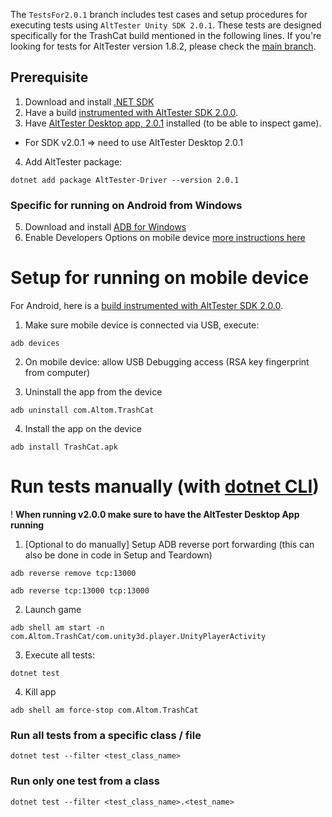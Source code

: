 The `TestsFor2.0.1` branch includes test cases and setup procedures for executing tests using `AltTester Unity SDK 2.0.1`. These tests are designed specifically for the TrashCat build mentioned in the following lines. If you're looking for tests for AltTester version 1.8.2, please check the [main branch](https://github.com/alttester/EXAMPLES-TrashCat-Tests/tree/main).

## Prerequisite

1. Download and install [.NET SDK](https://dotnet.microsoft.com/en-us/download)
2. Have a build [instrumented with AltTester SDK 2.0.0](https://alttester.com/app/uploads/AltTester/TrashCat/TrashCatStandAlone2FNoTutorial.zip).
3. Have [AltTester Desktop app, 2.0.1](https://alttester.com/alttester/#pricing) installed (to be able to inspect game).
- For SDK v2.0.1 => need to use AltTester Desktop 2.0.1
4. Add AltTester package:
```
dotnet add package AltTester-Driver --version 2.0.1
```

### Specific for running on Android from Windows
5. Download and install [ADB for Windows](https://dl.google.com/android/repository/platform-tools-latest-windows.zip)
6. Enable Developers Options on mobile device [more instructions here](https://www.xda-developers.com/install-adb-windows-macos-linux/)

# Setup for running on mobile device
For Android, here is a [build instrumented with AltTester SDK 2.0.0](https://alttester.com/app/uploads/AltTester/TrashCat/TrashCatAndroid2NoTutorial.zip).

1. Make sure mobile device is connected via USB, execute:

```
adb devices
```

2. On mobile device: allow USB Debugging access (RSA key fingerprint from computer)

3. Uninstall the app from the device

```
adb uninstall com.Altom.TrashCat
```

4. Install the app on the device

```
adb install TrashCat.apk
```

# Run tests manually (with [dotnet CLI](https://learn.microsoft.com/en-us/dotnet/core/tools/dotnet-test))
! **When running v2.0.0 make sure to have the AltTester Desktop App running**

1. [Optional to do manually] Setup ADB reverse port forwarding (this can also be done in code in Setup and Teardown)

```
adb reverse remove tcp:13000
```

```
adb reverse tcp:13000 tcp:13000
```

2. Launch game

```
adb shell am start -n com.Altom.TrashCat/com.unity3d.player.UnityPlayerActivity
```

3. Execute all tests:

```
dotnet test
```

4. Kill app
```
adb shell am force-stop com.Altom.TrashCat
```


### Run all tests from a specific class / file

```
dotnet test --filter <test_class_name>
```

### Run only one test from a class

```
dotnet test --filter <test_class_name>.<test_name>
```

